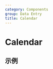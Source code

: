 ```yaml
---
category: Components
group: Data Entry
title: Calendar
---
```


# Calendar

## 示例

<code src="./demos/demo1.jsx"></code>
